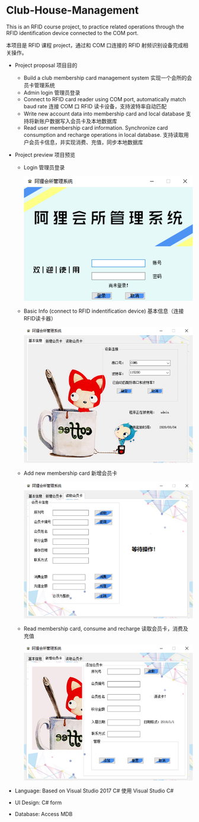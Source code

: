 # Club-House-Management

This is an RFID course project, to practice related operations through the RFID identification device connected to the COM port.

本项目是 RFID 课程 project，通过和 COM 口连接的 RFID 射频识别设备完成相关操作。


- Project proposal 项目目的
    - Build a club membership card management system 实现一个会所的会员卡管理系统
    - Admin login 管理员登录
    - Connect to RFID card reader using COM port, automatically match baud rate 连接 COM 口 RFID 读卡设备，支持波特率自动匹配
    - Write new account data into membership card and local database 支持将新账户数据写入会员卡及本地数据库
    - Read user membership card information. Synchronize card consumption and recharge operations in local database. 支持读取用户会员卡信息，并实现消费、充值，同步本地数据库

- Project preview 项目预览
    - Login 管理员登录
        
        ![login](img/login.png)
    - Basic Info (connect to RFID indentification device) 基本信息（连接RFID读卡器）

        ![1](img/1.png)
    - Add new membership card 新增会员卡

        ![2](img/2.png)
    - Read membership card, consume and recharge 读取会员卡，消费及充值

        ![3](img/3.png)


- Language: Based on Visual Studio 2017 C# 使用 Visual Studio C#
- UI Design: C# form
- Database: Access MDB
